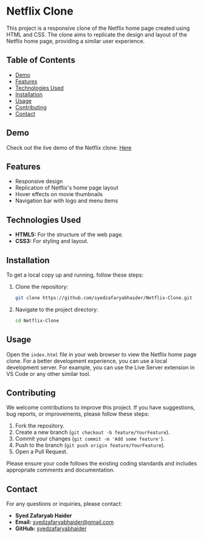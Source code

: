 # Netflix Clone

This project is a responsive clone of the Netflix home page created using HTML and CSS. The clone aims to replicate the design and layout of the Netflix home page, providing a similar user experience.

## Table of Contents

- [Demo](#demo)
- [Features](#features)
- [Technologies Used](#technologies-used)
- [Installation](#installation)
- [Usage](#usage)
- [Contributing](#contributing)
- [Contact](#contact)

## Demo

Check out the live demo of the Netflix clone: [Here](https://netflix-clone-roan-gamma.vercel.app/)

## Features

- Responsive design
- Replication of Netflix's home page layout
- Hover effects on movie thumbnails
- Navigation bar with logo and menu items

## Technologies Used

- **HTML5:** For the structure of the web page.
- **CSS3:** For styling and layout.

## Installation

To get a local copy up and running, follow these steps:

1. Clone the repository:
    ```sh
    git clone https://github.com/syedzafaryabhaider/Netflix-Clone.git
    ```
2. Navigate to the project directory:
    ```sh
    cd Netflix-Clone
    ```

## Usage

Open the `index.html` file in your web browser to view the Netflix home page clone. For a better development experience, you can use a local development server. For example, you can use the Live Server extension in VS Code or any other similar tool.

## Contributing

We welcome contributions to improve this project. If you have suggestions, bug reports, or improvements, please follow these steps:

1. Fork the repository.
2. Create a new branch (`git checkout -b feature/YourFeature`).
3. Commit your changes (`git commit -m 'Add some feature'`).
4. Push to the branch (`git push origin feature/YourFeature`).
5. Open a Pull Request.

Please ensure your code follows the existing coding standards and includes appropriate comments and documentation.

## Contact

For any questions or inquiries, please contact:

- **Syed Zafaryab Haider**
- **Email:** syedzafaryabhaider@gmail.com
- **GitHub:** [syedzafaryabhaider](https://github.com/syedzafaryabhaider)
